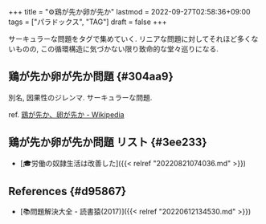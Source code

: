 +++
title = "⚙鶏が先か卵が先か"
lastmod = 2022-09-27T02:58:36+09:00
tags = ["パラドックス", "TAG"]
draft = false
+++

サーキュラーな問題をタグで集めていく. リニアな問題に対してそれほど多くないものの, この循環構造に気づかない限り致命的な堂々巡りになる.


## 鶏が先か卵が先か問題 {#304aa9}

別名, 因果性のジレンマ. サーキュラーな問題.

ref. [鶏が先か、卵が先か - Wikipedia](https://ja.wikipedia.org/wiki/%E9%B6%8F%E3%81%8C%E5%85%88%E3%81%8B%E3%80%81%E5%8D%B5%E3%81%8C%E5%85%88%E3%81%8B)


## 鶏が先か卵が先か問題 リスト {#3ee233}

-   [🎓労働の奴隷生活は改善した]({{< relref "20220821074036.md" >}})


## References {#d95867}

-   [📚問題解決大全 - 読書猿(2017)]({{< relref "20220612134530.md" >}})
